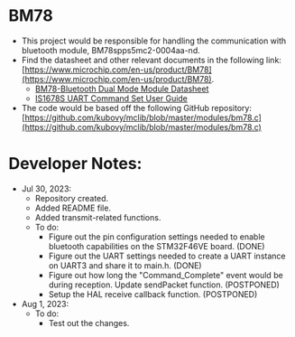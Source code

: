 # BM78
* This project would be responsible for handling the communication with bluetooth module, BM78spps5mc2-0004aa-nd.
* Find the datasheet and other relevant documents in the following link: [https://www.microchip.com/en-us/product/BM78](https://www.microchip.com/en-us/product/BM78).
  - [BM78-Bluetooth Dual Mode Module Datasheet][1]
  - [IS1678S UART Command Set User Guide][2]
* The code would be based off the following GitHub repository: [https://github.com/kubovy/mclib/blob/master/modules/bm78.c](https://github.com/kubovy/mclib/blob/master/modules/bm78.c)

# Developer Notes:
* Jul 30, 2023:
  - Repository created.
  - Added README file.
  - Added transmit-related functions.
  - To do:
    - Figure out the pin configuration settings needed to enable bluetooth capabilities on the STM32F46VE board. (DONE)
    - Figure out the UART settings needed to create a UART instance on UART3 and share it to main.h. (DONE)
    - Figure out how long the "Command_Complete" event would be during reception. Update sendPacket function. (POSTPONED)
    - Setup the HAL receive callback function. (POSTPONED)
* Aug 1, 2023:
  - To do:
    - Test out the changes.
    
[1]: https://ww1.microchip.com/downloads/aemDocuments/documents/WSG/ProductDocuments/DataSheets/60001380E.pdf
[2]: https://ww1.microchip.com/downloads/en/DeviceDoc/IS1678S_UARTCommandSet_UserGuide.pdf
